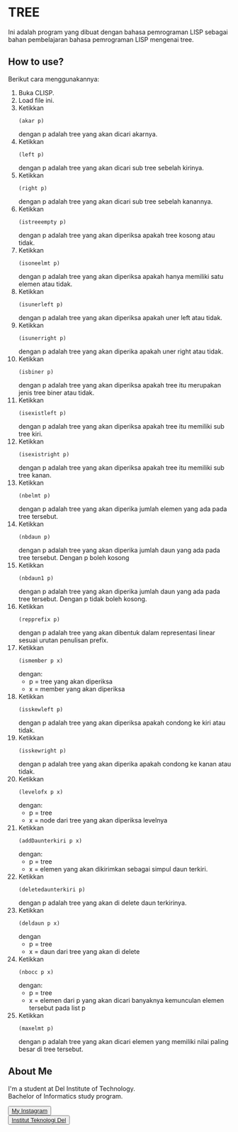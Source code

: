 # TREE

Ini adalah program yang dibuat dengan bahasa pemrograman LISP sebagai bahan pembelajaran bahasa pemrograman LISP mengenai tree.

## How to use?

Berikut cara menggunakannya:
1. Buka CLISP.
2. Load file ini.
3. Ketikkan
    ```
    (akar p)
    ```
    dengan p adalah tree yang akan dicari akarnya.
4. Ketikkan
    ```
    (left p)
    ```
    dengan p adalah tree yang akan dicari sub tree sebelah kirinya.
5. Ketikkan
    ```
    (right p)
    ```
    dengan p adalah tree yang akan dicari sub tree sebelah kanannya.
6. Ketikkan
    ```
    (istreeempty p)
    ```
    dengan p adalah tree yang akan diperiksa apakah tree kosong atau tidak.
7. Ketikkan 
    ```
    (isoneelmt p)
    ```
    dengan p adalah tree yang akan diperiksa apakah hanya memiliki satu elemen atau tidak.
8. Ketikkan
    ```
    (isunerleft p)
    ```
    dengan p adalah tree yang akan diperiksa apakah uner left atau tidak.
9. Ketikkan
    ```
    (isunerright p)
    ```
    dengan p adalah tree yang akan diperika apakah uner right atau tidak.
10. Ketikkan
    ```
    (isbiner p)
    ```
    dengan p adalah tree yang akan diperiksa apakah tree itu merupakan jenis tree biner atau tidak.
11. Ketikkan
    ```
    (isexistleft p)
    ```
    dengan p adalah tree yang akan diperiksa apakah tree itu memiliki sub tree kiri.
12. Ketikkan
    ```
    (isexistright p)
    ```
    dengan p adalah tree yang akan diperiksa apakah tree itu memiliki sub tree kanan.
13. Ketikkan
    ```
    (nbelmt p)
    ```
    dengan p adalah tree yang akan diperika jumlah elemen yang ada pada tree tersebut.
14. Ketikkan
    ```
    (nbdaun p)
    ```
    dengan p adalah tree yang akan diperika jumlah daun yang ada pada tree tersebut. Dengan p boleh kosong
15. Ketikkan
    ```
    (nbdaun1 p)
    ```
    dengan p adalah tree yang akan diperika jumlah daun yang ada pada tree tersebut. Dengan p tidak boleh kosong.
16. Ketikkan
    ```
    (repprefix p)
    ```
    dengan p adalah tree yang akan dibentuk dalam representasi linear sesuai urutan penulisan prefix.
17. Ketikkan
    ```
    (ismember p x)
    ```
    dengan:
    - p = tree yang akan diperiksa
    - x = member yang akan diperiksa
18. Ketikkan
    ```
    (isskewleft p)
    ```
    dengan p adalah tree yang akan diperiksa apakah condong ke kiri atau tidak.
19. Ketikkan
    ```
    (isskewright p)
    ```
    dengan p adalah tree yang akan diperika apakah condong ke kanan atau tidak.
20. Ketikkan
    ```
    (levelofx p x)
    ```
    dengan:
    - p = tree
    - x = node dari tree yang akan diperiksa levelnya
21. Ketikkan
    ```
    (addDaunterkiri p x)
    ```
    dengan:
    - p = tree
    - x = elemen yang akan dikirimkan sebagai simpul daun terkiri.
22. Ketikkan
    ```
    (deletedaunterkiri p)
    ```
    dengan p adalah tree yang akan di delete daun terkirinya.
23. Ketikkan
    ```
    (deldaun p x)
    ```
    dengan
    - p = tree
    - x = daun dari tree yang akan di delete
24. Ketikkan
    ```
    (nbocc p x)
    ```
    dengan:
    - p = tree
    - x = elemen dari p yang akan dicari banyaknya kemunculan elemen tersebut pada list p
25. Ketikkan
    ```
    (maxelmt p)
    ```
    dengan p adalah tree yang akan dicari elemen yang memiliki nilai paling besar di tree tersebut.

## <b>About Me</b>

I'm a student at Del Institute of Technology. <br>
Bachelor of Informatics study program. <br>


<button><a href="https://www.instagram.com/gabrielhtg77/">My Instagram</a></button>
<br>
<button><a href="https://www.del.ac.id/">Institut Teknologi Del</a></button>